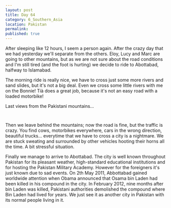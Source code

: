 ```yaml
---
layout: post
title: Day 64
category: 6_Southern_Asia
location: Pakistan
permalink: 
published: true
---
```

After sleeping like 12 hours, I seem a person again. After the crazy day that we had yesterday we'll separate from the others. Eloy, Lucy and Marc are going to other mountains, but as we are not sure about the road conditions and I'm still tired (and the foot is hurting) we decide to ride to Abottabad, halfway to Islamabad.

The morning ride is really nice, we have to cross just some more rivers and sand slides, but it's not a big deal. Even we cross some little rivers with me on the Bonnie! Tià does a great job, because it's not an easy road with a loaded motorbike!

Last views from the Pakistani mountains...

<p><a
href="https://lh3.googleusercontent.com/6nDQLDjOjN27vbhUj3SYpXGMUJK6kkivUgWAlpzyVmkqe3qC4-2Hxq_ouMKoQlGcqTgwtnzV0i5hCr0wkUff7gQfNRRj-stk8h-5K2wq0QF-Xd1vYEbZ5aztFWjU_fubgVvOGWHrbHnhmvTDpGD109K0-qNtpBNXfd2dLZuW3HCBBvDx0Oy3-LunFhdgvA7y7DZUEJkPOcQiVVmJexSh3qoBMoh_HQBkuK9quf_wR_IxXTT80NfK8LGpoe66ylwtNJ_iacVBSb-EKWDzlpF9QbbQeaxrUhEW5GSSRsTQjqX442XyLB2XjpSA-QNdEwBnBfd78zGjAHiX6xS6DCeeOFCsFJoT3oZC5FRW57WVpUJDq4ubu3riDUrV78vEL_86lY1sDkuI83QUoQHXGOf-eAqQtg6SBIMJhU7SPI8i3AD3W7ZvBBXcDJsgaiydYt25orYkA4Rx0r11f8V79DTgPbm8gy8D6YH8T9S7A1NlDv44MiVGZndBPnVvC5LzsJWgt7VulXlF-tEKJR7WgH14NkD16e1kLzRwzQx3d_LF9fnP2e78mfYKRNddLsXBpQqTIqcQIeMkI3R2TtOwZwAW9SwA8RCjtDZdknfAMlIgYYtwanjjF4S8YVHhWdc7kkX3ijKkEvp6Sy8ETjP5RI9Ld8gfyNIfudlBdGoCFK5aoitAmgrtYPcKekL-tg=w1044-h783-no"><img 
src="https://lh3.googleusercontent.com/6nDQLDjOjN27vbhUj3SYpXGMUJK6kkivUgWAlpzyVmkqe3qC4-2Hxq_ouMKoQlGcqTgwtnzV0i5hCr0wkUff7gQfNRRj-stk8h-5K2wq0QF-Xd1vYEbZ5aztFWjU_fubgVvOGWHrbHnhmvTDpGD109K0-qNtpBNXfd2dLZuW3HCBBvDx0Oy3-LunFhdgvA7y7DZUEJkPOcQiVVmJexSh3qoBMoh_HQBkuK9quf_wR_IxXTT80NfK8LGpoe66ylwtNJ_iacVBSb-EKWDzlpF9QbbQeaxrUhEW5GSSRsTQjqX442XyLB2XjpSA-QNdEwBnBfd78zGjAHiX6xS6DCeeOFCsFJoT3oZC5FRW57WVpUJDq4ubu3riDUrV78vEL_86lY1sDkuI83QUoQHXGOf-eAqQtg6SBIMJhU7SPI8i3AD3W7ZvBBXcDJsgaiydYt25orYkA4Rx0r11f8V79DTgPbm8gy8D6YH8T9S7A1NlDv44MiVGZndBPnVvC5LzsJWgt7VulXlF-tEKJR7WgH14NkD16e1kLzRwzQx3d_LF9fnP2e78mfYKRNddLsXBpQqTIqcQIeMkI3R2TtOwZwAW9SwA8RCjtDZdknfAMlIgYYtwanjjF4S8YVHhWdc7kkX3ijKkEvp6Sy8ETjP5RI9Ld8gfyNIfudlBdGoCFK5aoitAmgrtYPcKekL-tg=w1044-h783-no" alt=""></a></p>

<p><a
href="https://lh3.googleusercontent.com/b15cYrTQ4Xm0FgOPOQZr4fNOUqSiQpd752_3kVy2s485A6_OIA93oGtIqQjose5ZiDS2mTFO3aA4IrtgMi6EOwMqL8w47W--7zI6jYKo4xmrNokM9OY4AjtMZ96OVai0C-nrDP8Fy83zyujZy_QgdIeMuPoswLq03XrXY_qrznc8JVM6gkgagdmEONpXigjD47kCjWnvCG-kEJA4a9BN4qJJP4GMJlAT4TddPU45UITRuaIf3TNqjjTW4-SxC9qv_vw8Kda25pBNeZoO9Grvpr7X_VeZA8UOogJ41uwWaKWfQqPxB4KtLzgJJ139yWvjv_bBYowCwlIxVKpGfPGshMzSzLWL9lM-0C7HIdz_rIJN4f2auiXf_nUpiJ_0hUbAGQuRUXo7Y7yoYqwBRHLn1nGJQK3gOuSnEgwrPdlHi7pw4KHAdQt5ioM3bdLXPSioXxqD4ENaWgIsk1e33MBLV2n0TIySGo1q_F1Vkj0K1D1HbH8fwc5cwnTUIjkZLFDT2rDXZT7BMQBxL_aXf4iN8_xDhKS7cZgbP2wROO7sAAN5aqg0EtTDKGJjx0m3uJ7PlQSe2MrjfCyHvjO6ZrzGSEciYFbGCDdW0pMUqANZTjbyaXVL0lVp6Re33rla1Ir_io5N0sMZYBWc5HDtW9N8BBBTbeSY6_aNEEIxikdW-jArBkejbWaMk6UyCA=w835-h626-no"><img 
src="https://lh3.googleusercontent.com/b15cYrTQ4Xm0FgOPOQZr4fNOUqSiQpd752_3kVy2s485A6_OIA93oGtIqQjose5ZiDS2mTFO3aA4IrtgMi6EOwMqL8w47W--7zI6jYKo4xmrNokM9OY4AjtMZ96OVai0C-nrDP8Fy83zyujZy_QgdIeMuPoswLq03XrXY_qrznc8JVM6gkgagdmEONpXigjD47kCjWnvCG-kEJA4a9BN4qJJP4GMJlAT4TddPU45UITRuaIf3TNqjjTW4-SxC9qv_vw8Kda25pBNeZoO9Grvpr7X_VeZA8UOogJ41uwWaKWfQqPxB4KtLzgJJ139yWvjv_bBYowCwlIxVKpGfPGshMzSzLWL9lM-0C7HIdz_rIJN4f2auiXf_nUpiJ_0hUbAGQuRUXo7Y7yoYqwBRHLn1nGJQK3gOuSnEgwrPdlHi7pw4KHAdQt5ioM3bdLXPSioXxqD4ENaWgIsk1e33MBLV2n0TIySGo1q_F1Vkj0K1D1HbH8fwc5cwnTUIjkZLFDT2rDXZT7BMQBxL_aXf4iN8_xDhKS7cZgbP2wROO7sAAN5aqg0EtTDKGJjx0m3uJ7PlQSe2MrjfCyHvjO6ZrzGSEciYFbGCDdW0pMUqANZTjbyaXVL0lVp6Re33rla1Ir_io5N0sMZYBWc5HDtW9N8BBBTbeSY6_aNEEIxikdW-jArBkejbWaMk6UyCA=w835-h626-no" alt=""></a></p>

Then we leave behind the mountains; now the road is fine, but the traffic is crazy. You find cows, motorbikes everywhere, cars in the wrong direction, beautiful trucks... everytime that we have to cross a city is a nightmare. We are stuck sweating and surrounded by other vehicles hooting their horns all the time. A bit stressful situation.

Finally we manage to arrive to Abottabad. The city is well known throughout Pakistan for its pleasant weather, high-standard educational institutions and for hosting the Pakistan Military Academy. However for the foreigners it's just known due to sad events. On 2th May 2011, Abbottabad gained worldwide attention when Obama announced that Osama bin Laden had been killed in his compound in the city. In February 2012, nine months after bin Laden was killed, Pakistani authorities demolished the compound where Bin Laden had lived for years. We just see it as another city in Pakistan with its normal people living in it.